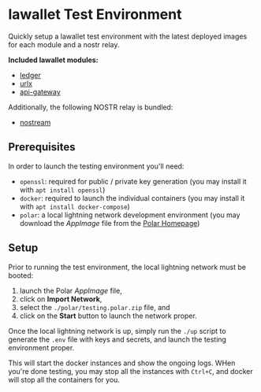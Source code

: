 # lawallet Test Environment

Quickly setup a lawallet test environment with the latest deployed images for each module and a nostr relay.

**Included lawallet modules:**

- [ledger](https://github.com/lawalletio/ledger)
- [urlx](https://github.com/lawalletio/urlx)
- [api-gateway](https://github.com/lawalletio/api-gateway)

Additionally, the following NOSTR relay is bundled:

- [nostream](https://github.com/Cameri/nostream)

## Prerequisites

In order to launch the testing environment you'll need:

- `openssl`: required for public / private key generation (you may install it with `apt install openssl`)
- `docker`: required to launch the individual containers (you may install it with `apt install docker-compose`)
- `polar`: a local lightning network development environment (you may download the _AppImage_ file from the [Polar Homepage](https://lightningpolar.com/))

## Setup

Prior to running the test environment, the local lightning network must be booted:

1. launch the Polar _AppImage_ file,
2. click on **Import Network**,
3. select the `./polar/testing.polar.zip` file, and
4. click on the **Start** button to launch the network proper.

Once the local lightning network is up, simply run the `./up` script to generate the `.env` file with keys and secrets, and launch the testing environment proper.

This will start the docker instances and show the ongoing logs.
WHen you're done testing, you may stop all the instances with `Ctrl+C`, and docker will stop all the containers for you.
